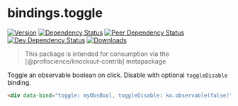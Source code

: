 # bindings.toggle

[![Version][npm-version-shield]][npm]
[![Dependency Status][david-dm-shield]][david-dm]
[![Peer Dependency Status][david-dm-peer-shield]][david-dm-peer]
[![Dev Dependency Status][david-dm-dev-shield]][david-dm-dev]
[![Downloads][npm-stats-shield]][npm-stats]

[david-dm]: https://david-dm.org/Profiscience/knockout-contrib?path=packages/bindings.toggle
[david-dm-shield]: https://david-dm.org/Profiscience/knockout-contrib/status.svg?path=packages/bindings.toggle

[david-dm-peer]: https://david-dm.org/Profiscience/knockout-contrib?path=packages/bindings.toggle&type=peer
[david-dm-peer-shield]: https://david-dm.org/Profiscience/knockout-contrib/peer-status.svg?path=packages/bindings.toggle

[david-dm-dev]: https://david-dm.org/Profiscience/knockout-contrib?path=packages/bindings.toggle&type=dev
[david-dm-dev-shield]: https://david-dm.org/Profiscience/knockout-contrib/dev-status.svg?path=packages/bindings.toggle

[npm]: https://www.npmjs.com/package/@profiscience/knockout-contrib-bindings-toggle
[npm-version-shield]: https://img.shields.io/npm/v/@profiscience/knockout-contrib-bindings-toggle.svg

[npm-stats]: http://npm-stat.com/charts.html?package=@profiscience/knockout-contrib-bindings-toggle&author=&from=&to=
[npm-stats-shield]: https://img.shields.io/npm/dt/@profiscience/knockout-contrib-bindings-toggle.svg?maxAge=2592000

> This package is intended for consumption via the [@profiscience/knockout-contrib] metapackage

Toggle an observable boolean on click. Disable with optional `toggleDisable` binding.

```html
<div data-bind="toggle: myObsBool, toggleDisable: ko.observable(false)"></div>
```
